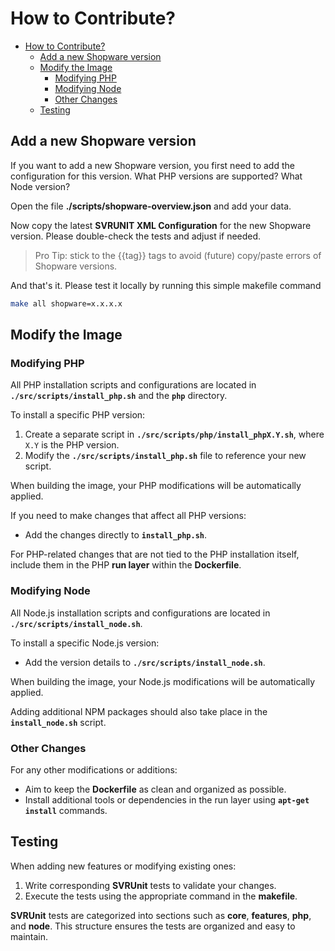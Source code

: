 # How to Contribute?

<!-- TOC -->

* [How to Contribute?](#how-to-contribute)
    * [Add a new Shopware version](#add-a-new-shopware-version)
    * [Modify the Image](#modify-the-image)
        * [Modifying PHP](#modifying-php)
        * [Modifying Node](#modifying-node)
        * [Other Changes](#other-changes)
    * [Testing](#testing)

<!-- TOC -->

## Add a new Shopware version

If you want to add a new Shopware version, you first need to add the configuration for this version.
What PHP versions are supported? What Node version?

Open the file **./scripts/shopware-overview.json** and add your data.

Now copy the latest **SVRUNIT XML Configuration** for the new Shopware version.
Please double-check the tests and adjust if needed.

> Pro Tip: stick to the {{tag}} tags to avoid (future) copy/paste errors of Shopware versions.

And that's it.
Please test it locally by running this simple makefile command

```bash
make all shopware=x.x.x.x
```

## Modify the Image

### Modifying PHP

All PHP installation scripts and configurations are located in **`./src/scripts/install_php.sh`** and the **`php`** directory.

To install a specific PHP version:

1. Create a separate script in **`./src/scripts/php/install_phpX.Y.sh`**, where `X.Y` is the PHP version.
2. Modify the **`./src/scripts/install_php.sh`** file to reference your new script.

When building the image, your PHP modifications will be automatically applied.

If you need to make changes that affect all PHP versions:

- Add the changes directly to **`install_php.sh`**.

For PHP-related changes that are not tied to the PHP installation itself, include them in the PHP **run layer** within the **Dockerfile**.

### Modifying Node

All Node.js installation scripts and configurations are located in **`./src/scripts/install_node.sh`**.

To install a specific Node.js version:

- Add the version details to **`./src/scripts/install_node.sh`**.

When building the image, your Node.js modifications will be automatically applied.

Adding additional NPM packages should also take place in the **`install_node.sh`** script.

### Other Changes

For any other modifications or additions:

- Aim to keep the **Dockerfile** as clean and organized as possible.
- Install additional tools or dependencies in the run layer using **`apt-get install`** commands.

## Testing

When adding new features or modifying existing ones:

1. Write corresponding **SVRUnit** tests to validate your changes.
2. Execute the tests using the appropriate command in the **makefile**.

**SVRUnit** tests are categorized into sections such as **core**, **features**, **php**, and **node**. This structure ensures the tests are organized and easy to maintain.